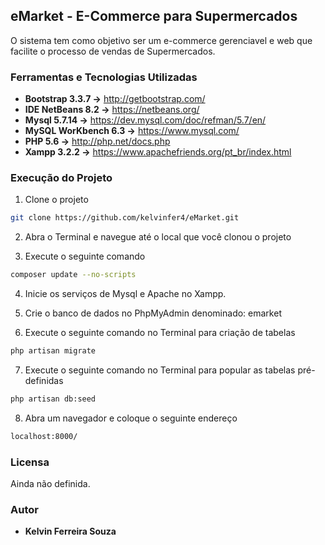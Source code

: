  
## eMarket - E-Commerce para Supermercados

O sistema tem como objetivo ser um e-commerce gerenciavel e web que facilite o processo de vendas de Supermercados.

### Ferramentas e Tecnologias Utilizadas

* **Bootstrap 3.3.7 ->**       http://getbootstrap.com/
* **IDE NetBeans 8.2 ->**      https://netbeans.org/
* **Mysql 5.7.14 ->**          https://dev.mysql.com/doc/refman/5.7/en/
* **MySQL WorKbench 6.3 ->**   https://www.mysql.com/
* **PHP 5.6 ->**               http://php.net/docs.php
* **Xampp 3.2.2 ->**      	   https://www.apachefriends.org/pt_br/index.html

### Execução do Projeto

1. Clone o projeto 

```sh
git clone https://github.com/kelvinfer4/eMarket.git
```

2. Abra o Terminal e navegue até o local que você clonou o projeto

3. Execute o seguinte comando

```sh
composer update --no-scripts 
```

4. Inicie os serviços de Mysql e Apache no Xampp.

5. Crie o banco de dados no PhpMyAdmin denominado: emarket

6. Execute o seguinte comando no Terminal para criação de tabelas

```sh
php artisan migrate
```

7. Execute o seguinte comando no Terminal para popular as tabelas pré-definidas

```sh
php artisan db:seed
```

8. Abra um navegador e coloque o seguinte endereço

```sh
localhost:8000/
```

### Licensa

Ainda não definida.

### Autor

* **Kelvin Ferreira Souza**